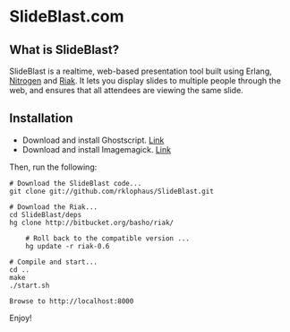 <h1>SlideBlast.com</h1>

<h2>What is SlideBlast?</h2>
SlideBlast is a realtime, web-based presentation tool built using Erlang, <a href="http://nitrogenproject.com">Nitrogen</a> and <a href="http://riak.basho.com">Riak</a>. It lets you display slides to multiple people through the web, and ensures that all attendees are viewing the same slide. 

<h2>Installation</h2>

* Download and install Ghostscript. <a href="http://pages.cs.wisc.edu/~ghost/">Link</a>
* Download and install Imagemagick. <a href="http://www.imagemagick.org/script/download.php">Link</a>

Then, run the following:

	# Download the SlideBlast code...
	git clone git://github.com/rklophaus/SlideBlast.git
	
	# Download the Riak...
	cd SlideBlast/deps
	hg clone http://bitbucket.org/basho/riak/ 
	
        # Roll back to the compatible version ... 
        hg update -r riak-0.6

	# Compile and start...
	cd ..
	make
	./start.sh
	
	Browse to http://localhost:8000
	
Enjoy!
